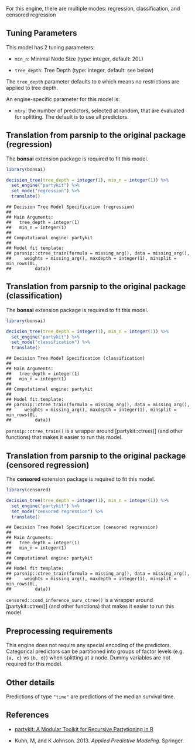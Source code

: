 


For this engine, there are multiple modes: regression, classification, and censored regression

## Tuning Parameters



This model has 2 tuning parameters:

- `min_n`: Minimal Node Size (type: integer, default: 20L)

- `tree_depth`: Tree Depth (type: integer, default: see below)

The `tree_depth` parameter defaults to `0` which means no restrictions are applied to tree depth.

An engine-specific parameter for this model is: 

 * `mtry`: the number of predictors, selected at random, that are evaluated for splitting. The default is to use all predictors.

## Translation from parsnip to the original package (regression)

The **bonsai** extension package is required to fit this model.


``` r
library(bonsai)

decision_tree(tree_depth = integer(1), min_n = integer(1)) %>% 
  set_engine("partykit") %>% 
  set_mode("regression") %>% 
  translate()
```

```
## Decision Tree Model Specification (regression)
## 
## Main Arguments:
##   tree_depth = integer(1)
##   min_n = integer(1)
## 
## Computational engine: partykit 
## 
## Model fit template:
## parsnip::ctree_train(formula = missing_arg(), data = missing_arg(), 
##     weights = missing_arg(), maxdepth = integer(1), minsplit = min_rows(0L, 
##         data))
```

## Translation from parsnip to the original package (classification)

The **bonsai** extension package is required to fit this model.


``` r
library(bonsai)

decision_tree(tree_depth = integer(1), min_n = integer(1)) %>% 
  set_engine("partykit") %>% 
  set_mode("classification") %>% 
  translate()
```

```
## Decision Tree Model Specification (classification)
## 
## Main Arguments:
##   tree_depth = integer(1)
##   min_n = integer(1)
## 
## Computational engine: partykit 
## 
## Model fit template:
## parsnip::ctree_train(formula = missing_arg(), data = missing_arg(), 
##     weights = missing_arg(), maxdepth = integer(1), minsplit = min_rows(0L, 
##         data))
```

`parsnip::ctree_train()` is a wrapper around [partykit::ctree()] (and other functions) that makes it easier to run this model. 

## Translation from parsnip to the original package (censored regression)

The **censored** extension package is required to fit this model.


``` r
library(censored)

decision_tree(tree_depth = integer(1), min_n = integer(1)) %>% 
  set_engine("partykit") %>% 
  set_mode("censored regression") %>% 
  translate()
```

```
## Decision Tree Model Specification (censored regression)
## 
## Main Arguments:
##   tree_depth = integer(1)
##   min_n = integer(1)
## 
## Computational engine: partykit 
## 
## Model fit template:
## parsnip::ctree_train(formula = missing_arg(), data = missing_arg(), 
##     weights = missing_arg(), maxdepth = integer(1), minsplit = min_rows(0L, 
##         data))
```

`censored::cond_inference_surv_ctree()` is a wrapper around [partykit::ctree()] (and other functions) that makes it easier to run this model. 

## Preprocessing requirements


This engine does not require any special encoding of the predictors. Categorical predictors can be partitioned into groups of factor levels (e.g. `{a, c}` vs `{b, d}`) when splitting at a node. Dummy variables are not required for this model. 

## Other details



Predictions of type `"time"` are predictions of the median survival time.

## References

 - [partykit: A Modular Toolkit for Recursive Partytioning in R](https://jmlr.org/papers/v16/hothorn15a.html)

 - Kuhn, M, and K Johnson. 2013. _Applied Predictive Modeling_. Springer.
